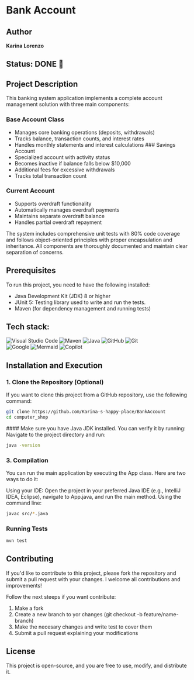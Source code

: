 # Bank Account

## Author
**Karina Lorenzo**
  
## Status: DONE 🚀

## Project Description

This banking system application implements a complete account management solution with three main components:

### Base Account Class
- Manages core banking operations (deposits, withdrawals)
- Tracks balance, transaction counts, and interest rates
- Handles monthly statements and interest calculations
### Savings Account
- Specialized account with activity status
- Becomes inactive if balance falls below $10,000
- Additional fees for excessive withdrawals
- Tracks total transaction count
### Current Account
- Supports overdraft functionality
- Automatically manages overdraft payments
- Maintains separate overdraft balance
- Handles partial overdraft repayment

The system includes comprehensive unit tests with 80% code coverage and follows object-oriented principles with proper encapsulation and inheritance. All components are thoroughly documented and maintain clear separation of concerns.

## Prerequisites
To run this project, you need to have the following installed:

- Java Development Kit (JDK) 8 or higher
- JUnit 5: Testing library used to write and run the tests.
- Maven (for dependency management and running tests)

## Tech stack:

![Visual Studio Code](https://img.shields.io/badge/-Visual_Studio_Code-007ACC?logo=visual-studio-code&logoColor=white&style=flat)
![Maven](https://img.shields.io/badge/-Maven-C71A36?logo=apache-maven&logoColor=white&style=flat)
![Java](https://img.shields.io/badge/-Java-007396?logo=java&logoColor=white&style=flat)
![GitHub](https://img.shields.io/badge/-GitHub-181717?logo=github&logoColor=white&style=flat)
![Git](https://img.shields.io/badge/-Git-F05032?logo=git&logoColor=white&style=flat)  
![Google](https://img.shields.io/badge/-Google-4285F4?logo=google&logoColor=white&style=flat)
![Mermaid](https://img.shields.io/badge/-Mermaid-0084C8?style=flat&logo=mermaid&logoColor=white)
![Copilot](https://img.shields.io/badge/-Copilot-0078D4?style=flat&logo=microsoft&logoColor=white)


## Installation and Execution
### 1. Clone the Repository (Optional)
If you want to clone this project from a GitHub repository, use the following command:

```sh
git clone https://github.com/Karina-s-happy-place/BankAccount
cd computer_shop
```
#### Make sure you have Java JDK installed. You can verify it by running:
Navigate to the project directory and run:
```sh
java -version
```

### 3. Compilation
You can run the main application by executing the App class. Here are two ways to do it:

Using your IDE: Open the project in your preferred Java IDE (e.g., IntelliJ IDEA, Eclipse), navigate to App.java, and run the main method.
Using the command line:

```sh
javac src/*.java
```

### Running Tests

```sh
mvn test
```

## Contributing
If you'd like to contribute to this project, please fork the repository and submit a pull request with your changes. I welcome all contributions and improvements!

Follow the next steeps if you want contribute:

1. Make a fork
2. Create a new branch to yor changes (git checkout -b feature/name-branch)
3. Make the necesary changes and write test to cover them
4. Submit a pull request explaining your modifications


## License
This project is open-source, and you are free to use, modify, and distribute it.
